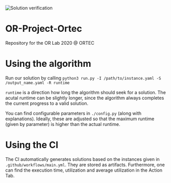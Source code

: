 ![Solution verification](https://github.com/dungNV3/OR-Project-Ortec/workflows/Solution%20verification/badge.svg)

# OR-Project-Ortec

Repository for the OR Lab 2020 @ ORTEC

# Using the algorithm

Run our solution by calling `python3 run.py -I /path/to/instance.yaml -S /output_name.yaml -R runtime`

`runtime` is a direction how long the algorithm should seek for a solution. The acutal runtime can be slightly longer, since the algorithm always completes the current progress to a valid solution.

You can find configurable parameters in `./config.py` (along with explanations). Ideally, these are adjusted so that the maximum runtime (given by parameter) is higher than the actual runtime.

# Using the CI

The CI automatically generates solutions based on the instances given in `.github/workflows/main.yml`. They are stored as artifacts. Furthermore, one can find the execution time, utilization and average utilization in the Action Tab.
